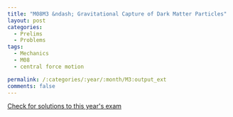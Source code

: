 ```yaml
---
title: "M08M3 &ndash; Gravitational Capture of Dark Matter Particles"
layout: post
categories:
  - Prelims
  - Problems
tags:
  - Mechanics
  - M08
  - central force motion

permalink: /:categories/:year/:month/M3:output_ext
comments: false
---
```

<object data="2008M3M.pdf" type="application/pdf" width="100%" height="500"></object>
<div class="message"><a href='https://princetonprelim.com/prelim/21/'>Check for solutions to this year's exam</a></div>